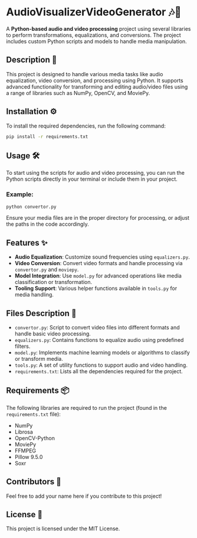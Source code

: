 # **AudioVisualizerVideoGenerator** 🎶🎥

A **Python-based audio and video processing** project using several libraries to perform transformations, equalizations, and conversions. The project includes custom Python scripts and models to handle media manipulation.

## **Description** 📄

This project is designed to handle various media tasks like audio equalization, video conversion, and processing using Python. It supports advanced functionality for transforming and editing audio/video files using a range of libraries such as NumPy, OpenCV, and MoviePy.

## **Installation** ⚙️

To install the required dependencies, run the following command:

```bash
pip install -r requirements.txt
```

## **Usage** 🛠️

To start using the scripts for audio and video processing, you can run the Python scripts directly in your terminal or include them in your project.

### Example:

```bash
python convertor.py
```

Ensure your media files are in the proper directory for processing, or adjust the paths in the code accordingly.

## **Features** ✨

- **Audio Equalization**: Customize sound frequencies using `equalizers.py`.
- **Video Conversion**: Convert video formats and handle processing via `convertor.py` and `moviepy`.
- **Model Integration**: Use `model.py` for advanced operations like media classification or transformation.
- **Tooling Support**: Various helper functions available in `tools.py` for media handling.

## **Files Description** 📂

- `convertor.py`: Script to convert video files into different formats and handle basic video processing.
- `equalizers.py`: Contains functions to equalize audio using predefined filters.
- `model.py`: Implements machine learning models or algorithms to classify or transform media.
- `tools.py`: A set of utility functions to support audio and video handling.
- `requirements.txt`: Lists all the dependencies required for the project.

## **Requirements** 📦

The following libraries are required to run the project (found in the `requirements.txt` file):

- NumPy
- Librosa
- OpenCV-Python
- MoviePy
- FFMPEG
- Pillow 9.5.0
- Soxr

## **Contributors** 👥

Feel free to add your name here if you contribute to this project!

## **License** 📜

This project is licensed under the MIT License.

